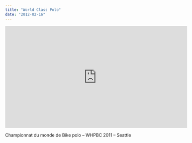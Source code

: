 ```yaml
---
title: "World Class Polo"
date: "2012-02-16"
---
```


<iframe src="http://player.vimeo.com/video/35787845?color=fa4e4e" width="585" height="329" frameborder="0" webkitallowfullscreen mozallowfullscreen="" allowfullscreen=""></iframe>

Championnat du monde de Bike polo – WHPBC 2011 – Seattle
